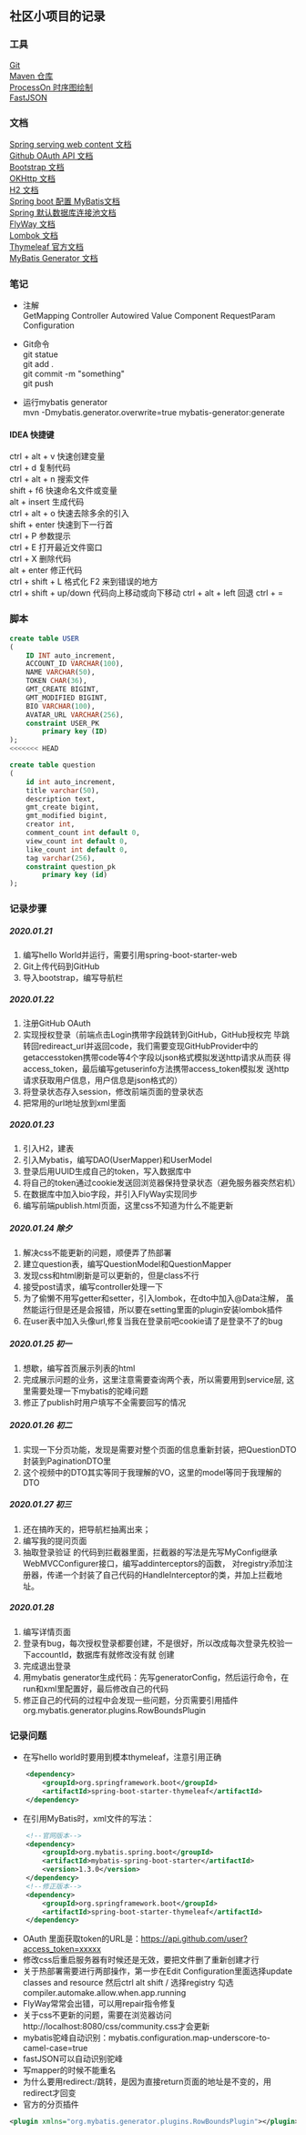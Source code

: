 ## 社区小项目的记录

###  工具  
[Git](https://git-scm.com/)  
[Maven 仓库](https://mvnrepository.com/)  
[ProcessOn 时序图绘制](https://www.processon.com/)  
[FastJSON]()

### 文档
[Spring serving web content 文档](https://spring.io/guides/gs/serving-web-content/)  
[Github OAuth API 文档](https://developer.github.com/apps/building-oauth-apps/authorizing-oauth-apps/)    
[Bootstrap 文档](https://v3.bootcss.com/)  
[OKHttp 文档](https://square.github.io/okhttp/)  
[H2 文档](http://www.h2database.com/html/quickstart.html)  
[Spring boot 配置 MyBatis文档](https://mybatis.org/spring-boot-starter/mybatis-spring-boot-autoconfigure/#)  
[Spring 默认数据库连接池文档](https://docs.spring.io/spring-boot/docs/2.0.0.RC1/reference/htmlsingle/#boot-features-embedded-database-support)  
[FlyWay 文档](https://flywaydb.org/getstarted/firststeps/maven)  
[Lombok 文档](https://projectlombok.org/)  
[Thymeleaf 官方文档](https://www.thymeleaf.org/doc/tutorials/3.0/usingthymeleaf.html#setting-attribute-values)  
[MyBatis Generator 文档](http://mybatis.org/generator/)
### 笔记
* 注解  
GetMapping Controller Autowired Value Component RequestParam  Configuration


* Git命令  
git statue  
git add .  
git commit -m "something"  
git push

* 运行mybatis generator  
mvn -Dmybatis.generator.overwrite=true mybatis-generator:generate
####  IDEA 快捷键  
ctrl + alt + v  快速创建变量  
ctrl + d  复制代码  
ctrl + alt + n 搜索文件  
shift + f6 快速命名文件或变量  
alt + insert 生成代码  
ctrl + alt + o  快速去除多余的引入  
shift + enter  快速到下一行首  
ctrl + P 参数提示   
ctrl + E 打开最近文件窗口  
ctrl + X  删除代码  
alt + enter 修正代码  
ctrl + shift + L  格式化
F2  来到错误的地方  
ctrl + shift + up/down  代码向上移动或向下移动
ctrl + alt + left 回退
ctrl + =

### 脚本
```sql
create table USER
(
	ID INT auto_increment,
	ACCOUNT_ID VARCHAR(100),
	NAME VARCHAR(50),
	TOKEN CHAR(36),
	GMT_CREATE BIGINT,
	GMT_MODIFIED BIGINT,
    BIO VARCHAR(100),
    AVATAR_URL VARCHAR(256),
	constraint USER_PK
		primary key (ID)
);
<<<<<<< HEAD

create table question
(
	id int auto_increment,
	title varchar(50),
	description text,
	gmt_create bigint,
	gmt_modified bigint,
	creator int,
	comment_count int default 0,
	view_count int default 0,
	like_count int default 0,
	tag varchar(256),
	constraint question_pk
		primary key (id)
);

```

### 记录步骤  
##### 2020.01.21  
1. 编写hello World并运行，需要引用spring-boot-starter-web
2. Git上传代码到GitHub    
3. 导入bootstrap，编写导航栏    

##### 2020.01.22
1. 注册GitHub OAuth
2. 实现授权登录（前端点击Login携带字段跳转到GitHub，GitHub授权完
毕跳转回redireact_url并返回code，我们需要变现GitHubProvider中的
getaccesstoken携带code等4个字段以json格式模拟发送http请求从而获
得access_token，最后编写getuserinfo方法携带access_token模拟发
送http请求获取用户信息，用户信息是json格式的）
3. 将登录状态存入session，修改前端页面的登录状态
4. 把常用的url地址放到xml里面
##### 2020.01.23
1. 引入H2，建表
2. 引入Mybatis，编写DAO(UserMapper)和UserModel
3. 登录后用UUID生成自己的token，写入数据库中
4. 将自己的token通过cookie发送回浏览器保持登录状态（避免服务器突然宕机）
5. 在数据库中加入bio字段，并引入FlyWay实现同步
6. 编写前端publish.html页面，这里css不知道为什么不能更新
##### 2020.01.24 除夕
1. 解决css不能更新的问题，顺便弄了热部署
2. 建立question表，编写QuestionModel和QuestionMapper
3. 发现css和html刷新是可以更新的，但是class不行
4. 接受post请求，编写controller处理一下
5. 为了偷懒不用写getter和setter，引入lombok，在dto中加入@Data注解，
虽然能运行但是还是会报错，所以要在setting里面的plugin安装lombok插件
6. 在user表中加入头像url,修复当我在登录前吧cookie请了是登录不了的bug
##### 2020.01.25 初一
1. 想歇，编写首页展示列表的html
2. 完成展示问题的业务，这里注意需要查询两个表，所以需要用到service层,
这里需要处理一下mybatis的驼峰问题
3. 修正了publish时用户填写不全需要回写的情况
##### 2020.01.26 初二  
1. 实现一下分页功能，发现是需要对整个页面的信息重新封装，把QuestionDTO封装到PaginationDTO里
2. 这个视频中的DTO其实等同于我理解的VO，这里的model等同于我理解的DTO
##### 2020.01.27 初三
1. 还在搞昨天的，把导航栏抽离出来；
2. 编写我的提问页面
3. 抽取登录验证
的代码到拦截器里面，拦截器的写法是先写MyConfig继承WebMVCConfigurer接口，编写addinterceptors的函数，
对registry添加注册器，传递一个封装了自己代码的HandleInterceptor的类，并加上拦截地址。
##### 2020.01.28  
1. 编写详情页面
2. 登录有bug，每次授权登录都要创建，不是很好，所以改成每次登录先校验一下accountId，数据库有就修改没有就
创建
3. 完成退出登录
4. 用mybatis generator生成代码：先写generatorConfig，然后运行命令，在run和xml里配置好，最后修改自己的代码
5. 修正自己的代码的过程中会发现一些问题，分页需要引用插件org.mybatis.generator.plugins.RowBoundsPlugin




### 记录问题  
* 在写hello world时要用到模本thymeleaf，注意引用正确
```xml
    <dependency>
        <groupId>org.springframework.boot</groupId>
        <artifactId>spring-boot-starter-thymeleaf</artifactId>
    </dependency>
```
* 在引用MyBatis时，xml文件的写法：  
```xml
    <!--官网版本-->
    <dependency>
        <groupId>org.mybatis.spring.boot</groupId>
        <artifactId>mybatis-spring-boot-starter</artifactId>
        <version>1.3.0</version>
    </dependency>
    <!--修正版本-->
    <dependency>
        <groupId>org.springframework.boot</groupId>
        <artifactId>spring-boot-starter-thymeleaf</artifactId>
    </dependency>
```
* OAuth 里面获取token的URL是：https://api.github.com/user?access_token=xxxxx
* 修改css后重启服务器有时候还是无效，要把文件删了重新创建才行
* 关于热部署需要进行两部操作，第一步在Edit Configuration里面选择update classes 
and resource 然后ctrl alt shift / 选择registry 勾选compiler.automake.allow.when.app.running
* FlyWay常常会出错，可以用repair指令修复
* 关于css不更新的问题，需要在浏览器访问http://localhost:8080/css/community.css才会更新
* mybatis驼峰自动识别：mybatis.configuration.map-underscore-to-camel-case=true
* fastJSON可以自动识别驼峰
* 写mapper的时候不能重名
* 为什么要用redirect:/跳转，是因为直接return页面的地址是不变的，用redirect才回变
* 官方的分页插件
```xml
<plugin xmlns="org.mybatis.generator.plugins.RowBoundsPlugin"></plugin>>
```